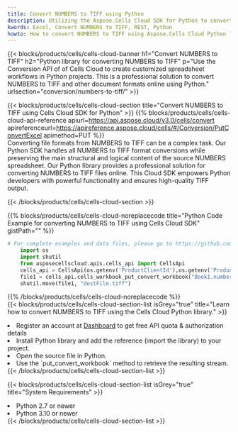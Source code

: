 ```yaml
---
title: Convert NUMBERS to TIFF using Python 
description: Utilizing the Aspose.Cells Cloud SDK for Python to convert a NUMBERS format file to a TIFF format file. 
kwords: Excel, Convert NUMBERS to TIFF, REST, Python
howto: How to convert NUMBERS to TIFF using Aspose.Cells Cloud Python library.
---
```



{{< blocks/products/cells/cells-cloud-banner h1="Convert NUMBERS to TIFF" h2="Python library for converting NUMBERS to TIFF" p="Use the Conversion API of of Cells Cloud to create customized spreadsheet workflows in Python projects. This is a professional solution to convert NUMBERS to TIFF and other document formats online using Python." urlsection="conversion/numbers-to-tiff/" >}}

{{< blocks/products/cells/cells-cloud-section  title="Convert NUMBERS to TIFF using Cells Cloud SDK for Python" >}}
{{% blocks/products/cells/cells-cloud-api-reference  apiurl=https://api.aspose.cloud/v3.0/cells/convert  apireferenceurl=https://apireference.aspose.cloud/cells/#/Conversion/PutConvertExcel  apimethod=PUT %}}
<br/>
Converting file formats from NUMBERS to TIFF can be a complex task. Our Python SDK handles all NUMBERS to TIFF format conversions while preserving the main structural and logical content of the source NUMBERS spreadsheet. Our Python library provides a professional solution for converting NUMBERS to TIFF files online. This Cloud SDK empowers Python developers with powerful functionality and ensures high-quality TIFF output.

{{< /blocks/products/cells/cells-cloud-section >}}

{{% blocks/products/cells/cells-cloud-noreplacecode title="Python Code Example for converting NUMBERS to TIFF using Cells Cloud SDK" gistPath="" %}}
 
```python
# For complete examples and data files, please go to https://github.com/aspose-cells-cloud/aspose-cells-cloud-python/
    import os
    import shutil
    from asposecellscloud.apis.cells_api import CellsApi
    cells_api = CellsApi(os.getenv('ProductClientId'),os.getenv('ProductClientSecret'))
    file1 = cells_api.cells_workbook_put_convert_workbook("Book1.numbers",format="tiff")
    shutil.move(file1, "destFile.tiff")     
```
 
{{% /blocks/products/cells/cells-cloud-noreplacecode  %}}
<br/>
{{< blocks/products/cells/cells-cloud-section-list isGrey="true"  title="Learn how to convert NUMBERS to TIFF using the Cells Cloud Python library." >}}
<li>Register an account at <a href="https://dashboard.aspose.cloud/">Dashboard</a> to get free API quota & authorization details</li>
<li>Install Python library and add the reference (import the library) to your project.</li>
<li>Open the source file in Python.</li>
<li>Use the `put_convert_workbook` method to retrieve the resulting stream.</li>
{{< /blocks/products/cells/cells-cloud-section-list >}}

{{< blocks/products/cells/cells-cloud-section-list isGrey="true"  title="System Requirements" >}}
<li>Python 2.7 or newer</li>
<li>Python 3.10 or newer</li>
{{< /blocks/products/cells/cells-cloud-section-list >}}
